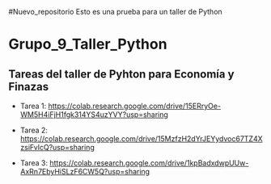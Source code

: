 #Nuevo_repositorio
Esto es una prueba para un taller de Python
# Grupo_9_Taller_Python
## Tareas del taller de Pyhton para Economía y Finazas

- Tarea 1:
  https://colab.research.google.com/drive/15ERryOe-WM5H4iFjH1fgk314YS4uzYVY?usp=sharing
  
- Tarea 2:
  https://colab.research.google.com/drive/15MzfzH2dYrJEYydvoc67TZ4XzsiFvlcQ?usp=sharing
  
- Tarea 3:
  https://colab.research.google.com/drive/1kpBadxdwpUUw-AxRn7EbyHiSLzF6CW5Q?usp=sharing
  
